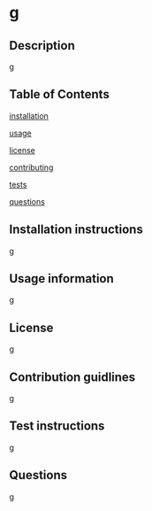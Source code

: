 # g
## Description
g
## Table of Contents
[installation](#installation)

[usage](#usage)

[license](#license)

[contributing](#contributing)

[tests](#tests)

[questions](#questions)

## Installation instructions
g
## Usage information
g
## License
g
## Contribution guidlines
g
## Test instructions
g
## Questions
g